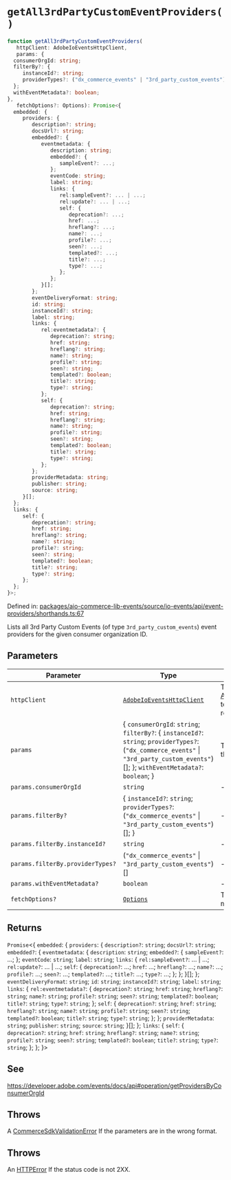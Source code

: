 # `getAll3rdPartyCustomEventProviders()`

```ts
function getAll3rdPartyCustomEventProviders(
   httpClient: AdobeIoEventsHttpClient,
   params: {
  consumerOrgId: string;
  filterBy?: {
     instanceId?: string;
     providerTypes?: ("dx_commerce_events" | "3rd_party_custom_events")[];
  };
  withEventMetadata?: boolean;
},
   fetchOptions?: Options): Promise<{
  embedded: {
     providers: {
        description?: string;
        docsUrl?: string;
        embedded?: {
           eventmetadata: {
              description: string;
              embedded?: {
                 sampleEvent?: ...;
              };
              eventCode: string;
              label: string;
              links: {
                 rel:sampleEvent?: ... | ...;
                 rel:update?: ... | ...;
                 self: {
                    deprecation?: ...;
                    href: ...;
                    hreflang?: ...;
                    name?: ...;
                    profile?: ...;
                    seen?: ...;
                    templated?: ...;
                    title?: ...;
                    type?: ...;
                 };
              };
           }[];
        };
        eventDeliveryFormat: string;
        id: string;
        instanceId?: string;
        label: string;
        links: {
           rel:eventmetadata?: {
              deprecation?: string;
              href: string;
              hreflang?: string;
              name?: string;
              profile?: string;
              seen?: string;
              templated?: boolean;
              title?: string;
              type?: string;
           };
           self: {
              deprecation?: string;
              href: string;
              hreflang?: string;
              name?: string;
              profile?: string;
              seen?: string;
              templated?: boolean;
              title?: string;
              type?: string;
           };
        };
        providerMetadata: string;
        publisher: string;
        source: string;
     }[];
  };
  links: {
     self: {
        deprecation?: string;
        href: string;
        hreflang?: string;
        name?: string;
        profile?: string;
        seen?: string;
        templated?: boolean;
        title?: string;
        type?: string;
     };
  };
}>;
```

Defined in: [packages/aio-commerce-lib-events/source/io-events/api/event-providers/shorthands.ts:67](https://github.com/adobe/aio-commerce-sdk/blob/db09d0de34ee085849efca6e0213ea525d0165dc/packages/aio-commerce-lib-events/source/io-events/api/event-providers/shorthands.ts#L67)

Lists all 3rd Party Custom Events (of type `3rd_party_custom_events`) event providers for the given consumer organization ID.

## Parameters

| Parameter                        | Type                                                                                                                                                                                        | Description                                                                                                                                                                                                |
| -------------------------------- | ------------------------------------------------------------------------------------------------------------------------------------------------------------------------------------------- | ---------------------------------------------------------------------------------------------------------------------------------------------------------------------------------------------------------- |
| `httpClient`                     | [`AdobeIoEventsHttpClient`](https://github.com/adobe/aio-commerce-sdk/blob/main/packages-private/aio-commerce-lib-api/docs/api-reference/classes/AdobeIoEventsHttpClient.md)                | The [AdobeIoEventsHttpClient](https://github.com/adobe/aio-commerce-sdk/blob/main/packages-private/aio-commerce-lib-api/docs/api-reference/classes/AdobeIoEventsHttpClient.md) to use to make the request. |
| `params`                         | \{ `consumerOrgId`: `string`; `filterBy?`: \{ `instanceId?`: `string`; `providerTypes?`: (`"dx_commerce_events"` \| `"3rd_party_custom_events"`)[]; \}; `withEventMetadata?`: `boolean`; \} | The parameters to list the event providers with.                                                                                                                                                           |
| `params.consumerOrgId`           | `string`                                                                                                                                                                                    | -                                                                                                                                                                                                          |
| `params.filterBy?`               | \{ `instanceId?`: `string`; `providerTypes?`: (`"dx_commerce_events"` \| `"3rd_party_custom_events"`)[]; \}                                                                                 | -                                                                                                                                                                                                          |
| `params.filterBy.instanceId?`    | `string`                                                                                                                                                                                    | -                                                                                                                                                                                                          |
| `params.filterBy.providerTypes?` | (`"dx_commerce_events"` \| `"3rd_party_custom_events"`)[]                                                                                                                                   | -                                                                                                                                                                                                          |
| `params.withEventMetadata?`      | `boolean`                                                                                                                                                                                   | -                                                                                                                                                                                                          |
| `fetchOptions?`                  | [`Options`](https://github.com/sindresorhus/ky?tab=readme-ov-file#options)                                                                                                                  | The [Options](https://github.com/sindresorhus/ky?tab=readme-ov-file#options) to use to make the request.                                                                                                   |

## Returns

`Promise`\<\{
`embedded`: \{
`providers`: \{
`description?`: `string`;
`docsUrl?`: `string`;
`embedded?`: \{
`eventmetadata`: \{
`description`: `string`;
`embedded?`: \{
`sampleEvent?`: ...;
\};
`eventCode`: `string`;
`label`: `string`;
`links`: \{
`rel:sampleEvent?`: ... \| ...;
`rel:update?`: ... \| ...;
`self`: \{
`deprecation?`: ...;
`href`: ...;
`hreflang?`: ...;
`name?`: ...;
`profile?`: ...;
`seen?`: ...;
`templated?`: ...;
`title?`: ...;
`type?`: ...;
\};
\};
\}[];
\};
`eventDeliveryFormat`: `string`;
`id`: `string`;
`instanceId?`: `string`;
`label`: `string`;
`links`: \{
`rel:eventmetadata?`: \{
`deprecation?`: `string`;
`href`: `string`;
`hreflang?`: `string`;
`name?`: `string`;
`profile?`: `string`;
`seen?`: `string`;
`templated?`: `boolean`;
`title?`: `string`;
`type?`: `string`;
\};
`self`: \{
`deprecation?`: `string`;
`href`: `string`;
`hreflang?`: `string`;
`name?`: `string`;
`profile?`: `string`;
`seen?`: `string`;
`templated?`: `boolean`;
`title?`: `string`;
`type?`: `string`;
\};
\};
`providerMetadata`: `string`;
`publisher`: `string`;
`source`: `string`;
\}[];
\};
`links`: \{
`self`: \{
`deprecation?`: `string`;
`href`: `string`;
`hreflang?`: `string`;
`name?`: `string`;
`profile?`: `string`;
`seen?`: `string`;
`templated?`: `boolean`;
`title?`: `string`;
`type?`: `string`;
\};
\};
\}\>

## See

https://developer.adobe.com/events/docs/api#operation/getProvidersByConsumerOrgId

## Throws

A [CommerceSdkValidationError](https://github.com/adobe/aio-commerce-sdk/blob/main/packages/aio-commerce-lib-core/docs/api-reference/classes/CommerceSdkValidationError.md) If the parameters are in the wrong format.

## Throws

An [HTTPError](https://github.com/sindresorhus/ky?tab=readme-ov-file#httperror) If the status code is not 2XX.
